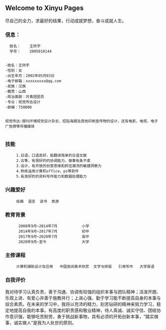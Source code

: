 ## Welcome to Xinyu Pages
尽自己的全力，求最好的结果，行动成就梦想，奋斗成就人生。

### 信息：
      姓名：    王欣宇
      学号：    2005010144

```个人简介

-姓名：王欣宇
-性别：女
-出生年月：2002年05月03日
-电子邮箱：xxxxxxxxx@qq.com
-民族：汉族
-籍贯：山西
-政治面貌：共青团团员
-专业：视觉传达设计
-邮编：750000


视觉传达:报刊环境视觉设计杂志、招贴海报及其他印刷宣传物的设计，还有电影、电视、电子广告牌等传播媒体


```

### 技能
         1.日语，口语良好，能翻译简单的日语文献
         2.古筝，有很好的的协调能力，做事有条不紊
         3.设计，有开放的创意思维和抓住潮流的敏捷洞察力
         4.熟练运用计算机office，ps等软件
         5.有良好的的资料写作能力和数据处理能力
         
### 兴趣爱好
         绘画  语言  读书  旅游
         
### 教育背景
          2008年9月~2014年7月           小学
          2014年9月~2017年7月           初中
          2017年9月~2020年7月           高中
          2020年9月~至今                大学
          
### 主修课程
         计算机辅助设计及应用   中国民间美术欣赏  文字与排版   引用写作   大学英语
         
### 自我评价
  我对待学习认真负责，善于沟通、协调有较强的组织本事与团队精神；活泼开朗、乐观上进、有爱心并善于施教并行；上进心强、勤于学习能不断提高自身的本事与综合素质。在未来的学习中，我将以充沛的精力，刻苦钻研的精神来努力学习，稳定地提高自我的本事。有高度的职责感和敬业精神，待人真诚、诚实守信、团结协作意识强，能够吃苦耐劳，勇于挑战新事物，具有必须的开拓创新本事，“踏实做事，诚实做人”是我为人处世的原则。
         
